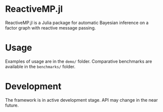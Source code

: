 # ReactiveMP.jl

ReactiveMP.jl is a Julia package for automatic Bayesian inference on a factor graph with reactive message passing.

# Usage

Examples of usage are in the `demo/` folder. Comparative benchmarks are available in the `benchmarks/` folder.

# Development

The framework is in active development stage. API may change in the near future.
